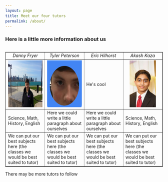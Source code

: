 ```yaml
---
layout: page
title: Meet our four tutors 
permalink: /about/
---
```


<h3>Here is a little more information about us</h3>

<table>

<table width="50%" border="1" cellpadding="2">
  <tr>
    <td width="25%" align="center"><i>Danny Fryer</i></td>
    <td width="25%" align="center"><i>Tyler Peterson</i></td>
    <td width="25%" align="center"><i>Eric Hilhorst</i></td>
    <td width="25%" align="center"><i>Akash Kaza</i></td>
  </tr>
<!--Second Row-->
<!--Danny's column-->
  <tr>
    <td align="center">
    <a href="{{ "/nav-bar/tutor-profiles/Danny.html" | prepend: site.baseurl }}"><img src="https://github.com/pepe454/pepe454.github.io/blob/master/nav-bar/tutor-profiles/tutor-pictures/Danny.jpg?raw=true" height="150px">
    </a>
    </td>
<!--Tyler's column-->
    <td align="center">
    <a href="{{ "/nav-bar/tutor-profiles/Tyler.html" | prepend: site.baseurl }}"><img
    src="https://github.com/pepe454/pepe454.github.io/blob/master/nav-bar/tutor-profiles/tutor-pictures/Tyler.png?raw=true"
    height="150px">
    </a>
    </td>
<!--Eric's column-->
    <td>
    He's cool
    </td>
<!--Akash's column-->
    <td align="center">
    <a href="{{ "/nav-bar/tutor-profiles/Akash.html" | prepend: site.baseurl }}"><img       src="https://github.com/pepe454/pepe454.github.io/blob/master/nav-bar/tutor-profiles/tutor-pictures/AKash2.JPG?raw=true" height="150px">
    </a>
    </td>
  </tr>
<!--Third Row--.
<!--Danny's column-->
  <tr>
    <td>
    Science, Math, History, English
    </td>
<!--Tyler's column-->
    <td>
    Here we could write a little paragraph about ourselves
    </td>
<!--Eric's column-->
    <td>
    Here we could write a little paragraph about ourselves
    </td>
<!--Akash's column-->
    <td>
    Science, Math, History, English
    </td>
  </tr>
<!--Fourth Row-->
<!--Danny's column-->
  <tr>
    <td>
    We can put our best subjects here (the classes we would be best suited to tutor)
    </td>
<!--Tyler's column-->
    <td>
    We can put our best subjects here (the classes we would be best suited to tutor)
    </td>
<!--Eric's column-->
    <td>
    We can put our best subjects here (the classes we would be best suited to tutor)
    </td>
<!--Akash's column-->
    <td>
    We can put our best subjects here (the classes we would be best suited to tutor)
    </td>
  </tr>
</table>

There may be more tutors to follow



